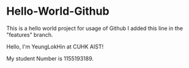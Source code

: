 # Hello-World-Github
This is a hello world project for usage of Github
I added this line in the "features" branch.

Hello, I'm YeungLokHin at CUHK AIST!

My student Number is 1155193189.
